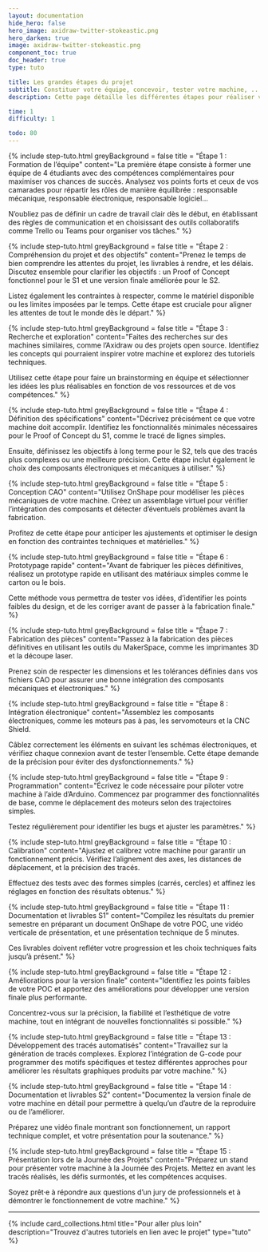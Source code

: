 ```yaml
---
layout: documentation
hide_hero: false
hero_image: axidraw-twitter-stokeastic.png
hero_darken: true
image: axidraw-twitter-stokeastic.png
component_toc: true
doc_header: true
type: tuto

title: Les grandes étapes du projet
subtitle: Constituer votre équipe, concevoir, tester votre machine, ...
description: Cette page détaille les différentes étapes pour réaliser votre projet

time: 1
difficulty: 1

todo: 80
---
```


{% include step-tuto.html greyBackground = false title = "Étape 1 : Formation de l’équipe" content="La première étape consiste à former une équipe de 4 étudiants avec des compétences complémentaires pour maximiser vos chances de succès. Analysez vos points forts et ceux de vos camarades pour répartir les rôles de manière équilibrée : responsable mécanique, responsable électronique, responsable logiciel... 

N’oubliez pas de définir un cadre de travail clair dès le début, en établissant des règles de communication et en choisissant des outils collaboratifs comme Trello ou Teams pour organiser vos tâches." %}

{% include step-tuto.html greyBackground = false title = "Étape 2 : Compréhension du projet et des objectifs" content="Prenez le temps de bien comprendre les attentes du projet, les livrables à rendre, et les délais. Discutez ensemble pour clarifier les objectifs : un Proof of Concept fonctionnel pour le S1 et une version finale améliorée pour le S2.

Listez également les contraintes à respecter, comme le matériel disponible ou les limites imposées par le temps. Cette étape est cruciale pour aligner les attentes de tout le monde dès le départ." %}

{% include step-tuto.html greyBackground = false title = "Étape 3 : Recherche et exploration" content="Faites des recherches sur des machines similaires, comme l’Axidraw ou des projets open source. Identifiez les concepts qui pourraient inspirer votre machine et explorez des tutoriels techniques. 

Utilisez cette étape pour faire un brainstorming en équipe et sélectionner les idées les plus réalisables en fonction de vos ressources et de vos compétences." %}

{% include step-tuto.html greyBackground = false title = "Étape 4 : Définition des spécifications" content="Décrivez précisément ce que votre machine doit accomplir. Identifiez les fonctionnalités minimales nécessaires pour le Proof of Concept du S1, comme le tracé de lignes simples. 

Ensuite, définissez les objectifs à long terme pour le S2, tels que des tracés plus complexes ou une meilleure précision. Cette étape inclut également le choix des composants électroniques et mécaniques à utiliser." %}

{% include step-tuto.html greyBackground = false title = "Étape 5 : Conception CAO" content="Utilisez OnShape pour modéliser les pièces mécaniques de votre machine. Créez un assemblage virtuel pour vérifier l’intégration des composants et détecter d’éventuels problèmes avant la fabrication. 

Profitez de cette étape pour anticiper les ajustements et optimiser le design en fonction des contraintes techniques et matérielles." %}

{% include step-tuto.html greyBackground = false title = "Étape 6 : Prototypage rapide" content="Avant de fabriquer les pièces définitives, réalisez un prototype rapide en utilisant des matériaux simples comme le carton ou le bois. 

Cette méthode vous permettra de tester vos idées, d’identifier les points faibles du design, et de les corriger avant de passer à la fabrication finale." %}

{% include step-tuto.html greyBackground = false title = "Étape 7 : Fabrication des pièces" content="Passez à la fabrication des pièces définitives en utilisant les outils du MakerSpace, comme les imprimantes 3D et la découpe laser. 

Prenez soin de respecter les dimensions et les tolérances définies dans vos fichiers CAO pour assurer une bonne intégration des composants mécaniques et électroniques." %}

{% include step-tuto.html greyBackground = false title = "Étape 8 : Intégration électronique" content="Assemblez les composants électroniques, comme les moteurs pas à pas, les servomoteurs et la CNC Shield. 

Câblez correctement les éléments en suivant les schémas électroniques, et vérifiez chaque connexion avant de tester l’ensemble. Cette étape demande de la précision pour éviter des dysfonctionnements." %}

{% include step-tuto.html greyBackground = false title = "Étape 9 : Programmation" content="Écrivez le code nécessaire pour piloter votre machine à l’aide d’Arduino. Commencez par programmer des fonctionnalités de base, comme le déplacement des moteurs selon des trajectoires simples. 

Testez régulièrement pour identifier les bugs et ajuster les paramètres." %}

{% include step-tuto.html greyBackground = false title = "Étape 10 : Calibration" content="Ajustez et calibrez votre machine pour garantir un fonctionnement précis. Vérifiez l’alignement des axes, les distances de déplacement, et la précision des tracés. 

Effectuez des tests avec des formes simples (carrés, cercles) et affinez les réglages en fonction des résultats obtenus." %}

{% include step-tuto.html greyBackground = false title = "Étape 11 : Documentation et livrables S1" content="Compilez les résultats du premier semestre en préparant un document OnShape de votre POC, une vidéo verticale de présentation, et une présentation technique de 5 minutes. 

Ces livrables doivent refléter votre progression et les choix techniques faits jusqu’à présent." %}

{% include step-tuto.html greyBackground = false title = "Étape 12 : Améliorations pour la version finale" content="Identifiez les points faibles de votre POC et apportez des améliorations pour développer une version finale plus performante. 

Concentrez-vous sur la précision, la fiabilité et l’esthétique de votre machine, tout en intégrant de nouvelles fonctionnalités si possible." %}

{% include step-tuto.html greyBackground = false title = "Étape 13 : Développement des tracés automatisés" content="Travaillez sur la génération de tracés complexes. Explorez l’intégration de G-code pour programmer des motifs spécifiques et testez différentes approches pour améliorer les résultats graphiques produits par votre machine." %}

{% include step-tuto.html greyBackground = false title = "Étape 14 : Documentation et livrables S2" content="Documentez la version finale de votre machine en détail pour permettre à quelqu’un d’autre de la reproduire ou de l’améliorer. 

Préparez une vidéo finale montrant son fonctionnement, un rapport technique complet, et votre présentation pour la soutenance." %}

{% include step-tuto.html greyBackground = false title = "Étape 15 : Présentation lors de la Journée des Projets" content="Préparez un stand pour présenter votre machine à la Journée des Projets. Mettez en avant les tracés réalisés, les défis surmontés, et les compétences acquises. 

Soyez prêt·e à répondre aux questions d’un jury de professionnels et à démontrer le fonctionnement de votre machine." %}


---

{%
  include card_collections.html
  title="Pour aller plus loin"
  description="Trouvez d'autres tutoriels en lien avec le projet"
  type="tuto"
%}